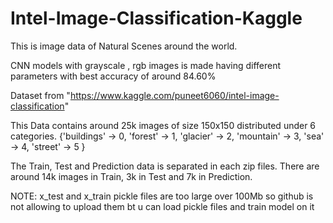 # Intel-Image-Classification-Kaggle
This is image data of Natural Scenes around the world.

CNN models with grayscale , rgb images is made having different parameters with best accuracy of around 84.60%

Dataset from "https://www.kaggle.com/puneet6060/intel-image-classification"

This Data contains around 25k images of size 150x150 distributed under 6 categories.
{'buildings' -> 0, 'forest' -> 1, 'glacier' -> 2, 'mountain' -> 3, 'sea' -> 4, 'street' -> 5 }

The Train, Test and Prediction data is separated in each zip files. 
There are around 14k images in Train, 3k in Test and 7k in Prediction.

NOTE: x_test and x_train pickle files are too large over 100Mb so github is not allowing to upload them bt u can load pickle files and train model on it 
 
